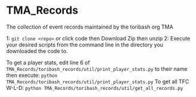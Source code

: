 # TMA_Records
The collection of event records maintained by the toribash org TMA 

1: `git clone <repo>` or click code then Download Zip then unzip
2: Execute your desired scripts from the command line in the directory you downloaded the code to.

To get a player stats, edit line 6 of `TMA_Records/toribash_records/util/print_player_stats.py` to their name then execute: `python TMA_Records/toribash_records/util/print_player_stats.py`
To get all TFC W-L-D: `python TMA_Records/toribash_records/util/get_all_records.py`
